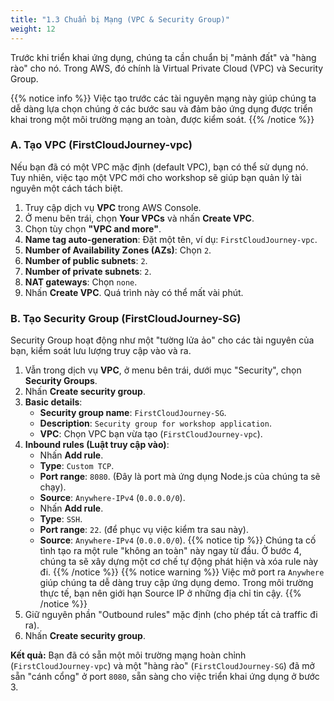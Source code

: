 ```yaml
---
title: "1.3 Chuẩn bị Mạng (VPC & Security Group)"
weight: 12
---
```


Trước khi triển khai ứng dụng, chúng ta cần chuẩn bị "mảnh đất" và "hàng rào" cho nó. Trong AWS, đó chính là Virtual Private Cloud (VPC) và Security Group.

{{% notice info %}}
Việc tạo trước các tài nguyên mạng này giúp chúng ta dễ dàng lựa chọn chúng ở các bước sau và đảm bảo ứng dụng được triển khai trong một môi trường mạng an toàn, được kiểm soát.
{{% /notice %}}

### A. Tạo VPC (FirstCloudJourney-vpc)

Nếu bạn đã có một VPC mặc định (default VPC), bạn có thể sử dụng nó. Tuy nhiên, việc tạo một VPC mới cho workshop sẽ giúp bạn quản lý tài nguyên một cách tách biệt.

1.  Truy cập dịch vụ **VPC** trong AWS Console.
2.  Ở menu bên trái, chọn **Your VPCs** và nhấn **Create VPC**.
3.  Chọn tùy chọn **"VPC and more"**.
4.  **Name tag auto-generation**: Đặt một tên, ví dụ: `FirstCloudJourney-vpc`.
5.  **Number of Availability Zones (AZs)**: Chọn `2`.
6.  **Number of public subnets**: `2`.
7.  **Number of private subnets**: `2`.
8.  **NAT gateways**: Chọn `none`.
9.  Nhấn **Create VPC**. Quá trình này có thể mất vài phút.

### B. Tạo Security Group (FirstCloudJourney-SG)

Security Group hoạt động như một "tường lửa ảo" cho các tài nguyên của bạn, kiểm soát lưu lượng truy cập vào và ra.

1.  Vẫn trong dịch vụ **VPC**, ở menu bên trái, dưới mục "Security", chọn **Security Groups**.
2.  Nhấn **Create security group**.
3.  **Basic details**:
    * **Security group name**: `FirstCloudJourney-SG`.
    * **Description**: `Security group for workshop application`.
    * **VPC**: Chọn VPC bạn vừa tạo (`FirstCloudJourney-vpc`).
4.  **Inbound rules (Luật truy cập vào)**:
    * Nhấn **Add rule**.
    * **Type**: `Custom TCP`.
    * **Port range**: `8080`. (Đây là port mà ứng dụng Node.js của chúng ta sẽ chạy).
    * **Source**: `Anywhere-IPv4` (`0.0.0.0/0`).
    * Nhấn **Add rule**.
    * **Type**: `SSH`.
    * **Port range**: `22`. (để phục vụ việc kiểm tra sau này).
    * **Source**: `Anywhere-IPv4` (`0.0.0.0/0`).
    {{% notice tip %}}
    Chúng ta cố tình tạo ra một rule "không an toàn" này ngay từ đầu. Ở bước 4, chúng ta sẽ xây dựng một cơ chế tự động phát hiện và xóa rule này đi.
    {{% /notice %}}
    {{% notice warning %}}
    Việc mở port ra `Anywhere` giúp chúng ta dễ dàng truy cập ứng dụng demo. Trong môi trường thực tế, bạn nên giới hạn Source IP ở những địa chỉ tin cậy.
    {{% /notice %}}
5.  Giữ nguyên phần "Outbound rules" mặc định (cho phép tất cả traffic đi ra).
6.  Nhấn **Create security group**.

**Kết quả:** Bạn đã có sẵn một môi trường mạng hoàn chỉnh (`FirstCloudJourney-vpc`) và một "hàng rào" (`FirstCloudJourney-SG`) đã mở sẵn "cánh cổng" ở port `8080`, sẵn sàng cho việc triển khai ứng dụng ở bước 3.